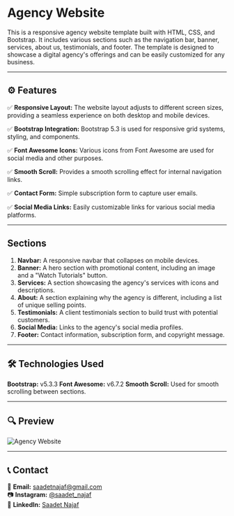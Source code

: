 # Agency Website

This is a responsive agency website template built with HTML, CSS, and Bootstrap. It includes various sections such as the navigation bar, banner, services, about us, testimonials, and footer. The template is designed to showcase a digital agency's offerings and can be easily customized for any business.

---

## ⚙️ Features  

✅ **Responsive Layout:** 
The website layout adjusts to different screen sizes, providing a seamless experience on both desktop and mobile devices.

✅ **Bootstrap Integration:** 
Bootstrap 5.3 is used for responsive grid systems, styling, and components.

✅ **Font Awesome Icons:** 
Various icons from Font Awesome are used for social media and other purposes.

✅ **Smooth Scroll:** 
Provides a smooth scrolling effect for internal navigation links.

✅ **Contact Form:** 
Simple subscription form to capture user emails.

✅ **Social Media Links:** 
Easily customizable links for various social media platforms.

---

## Sections

1. **Navbar:** A responsive navbar that collapses on mobile devices.
2. **Banner:** A hero section with promotional content, including an image and a "Watch Tutorials" button.
3. **Services:** A section showcasing the agency's services with icons and descriptions.
4. **About:** A section explaining why the agency is different, including a list of unique selling points.
5. **Testimonials:** A client testimonials section to build trust with potential customers.
6. **Social Media:** Links to the agency's social media profiles.
7. **Footer:** Contact information, subscription form, and copyright message.

---

## 🛠 Technologies Used  

**Bootstrap:** v5.3.3
**Font Awesome:** v6.7.2
**Smooth Scroll:** Used for smooth scrolling between sections.

---

## 🔍 Preview  

![Agency Website](Bootstrap.gif)  

---

## 📞 Contact  

📩 **Email:** [saadetnajaf@gmail.com](mailto:saadetnajaf@gmail.com)  
📷 **Instagram:** [@saadet_najaf](https://www.instagram.com/saadet_najaf)  
💼 **LinkedIn:** [Saadet Najaf](https://www.linkedin.com/in/saadetnajaf/)  

